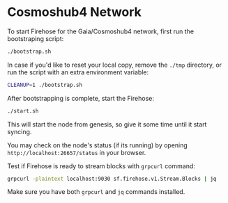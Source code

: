 # Cosmoshub4 Network

To start Firehose for the Gaia/Cosmoshub4 network, first run the bootstraping script:

```bash
./bootstrap.sh
```

In case if you'd like to reset your local copy, remove the `./tmp` directory, or
run the script with an extra environment variable:

```bash
CLEANUP=1 ./bootstrap.sh
```

After bootstrapping is complete, start the Firehose:

```bash
./start.sh
```

This will start the node from genesis, so give it some time until it start syncing.

You may check on the node's status (if its running) by opening `http://localhost:26657/status` in your browser.

Test if Firehose is ready to stream blocks with `grpcurl` command:

```bash
grpcurl -plaintext localhost:9030 sf.firehose.v1.Stream.Blocks | jq
```

Make sure you have both `grpcurl` and `jq` commands installed.
